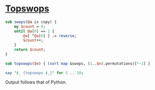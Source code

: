 [1]: https://rosettacode.org/wiki/Topswops

# [Topswops][1]

```perl
sub swops(@a is copy) {
    my $count = 0;
    until @a[0] == 1 {
        @a[ ^@a[0] ] .= reverse;
        $count++;
    }
    return $count;
}
 
sub topswops($n) { (sort map &swops, (1..$n).permutations)[*-1] }
 
say "$_ {topswops $_}" for 1 .. 10;
```


Output follows that of Python.